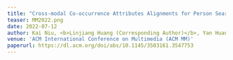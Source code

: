 ```yaml
---
title: "Cross-modal Co-occurrence Attributes Alignments for Person Search by Language"
teaser: MM2022.png
date: 2022-07-12
author: Kai Niu, <b>Linjiang Huang (Corresponding Author)</b>, Yan Huang, Peng Wang, Liang Wang, Yanning Zhang
venue: 'ACM International Conference on Multimedia (ACM MM)'
paperurl: https://dl.acm.org/doi/abs/10.1145/3503161.3547753
---
```

